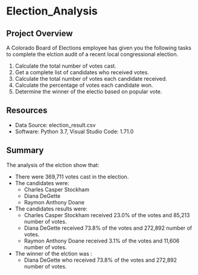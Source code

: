 # Election_Analysis

## Project Overview
A Colorado Board of Elections employee has given you the following tasks to complete the elction audit of a recent local congressional election.

1. Calculate the total number of votes cast. 
2. Get a complete list of candidates who received votes. 
3. Calculate the total number of votes each candidate received. 
4. Calculate the percentage of votes each candidate won. 
5. Determine the winner of the electio based on popular vote.

## Resources
- Data Source: election_result.csv
- Software: Python 3.7, Visual Studio Code: 1.71.0

## Summary
The analysis of the elction show that: 
- There were 369,711 votes cast in the election. 
- The candidates were:
    - Charles Casper Stockham
    - Diana DeGette
    - Raymon Anthony Doane
- The candidates results were:
    - Charles Casper Stockham received 23.0% of the votes and 85,213 number of votes.
    - Diana DeGette received 73.8% of the votes and 272,892 number of votes.
    - Raymon Anthony Doane received 3.1% of the votes and 11,606 number of votes.
- The winner of the elction was :
    - Diana DeGette who received 73.8% of the votes and 272,892 number of votes. 
